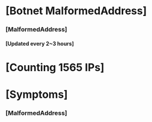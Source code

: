 # [Botnet MalformedAddress]
### [MalformedAddress]
#### [Updated every 2~3 hours]

# [Counting 1565 IPs]

# [Symptoms] 
###   [MalformedAddress]
